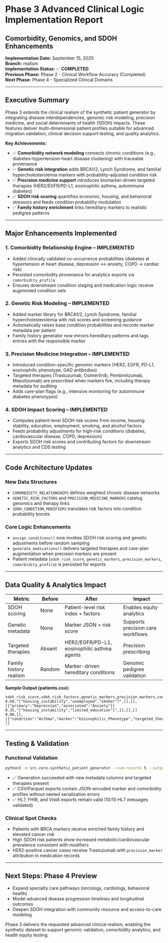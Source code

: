 # Phase 3 Advanced Clinical Logic Implementation Report
## Comorbidity, Genomics, and SDOH Enhancements

**Implementation Date:** September 15, 2025  
**Branch:** realism  
**Implementation Status:** ✅ **COMPLETED**  
**Previous Phase:** Phase 2 - Clinical Workflow Accuracy (Completed)  
**Next Phase:** Phase 4 - Specialized Clinical Domains

---

## Executive Summary

Phase 3 extends the clinical realism of the synthetic patient generator by integrating disease interdependencies, genomic risk modeling, precision medicine, and social determinants of health (SDOH) impacts. These features deliver multi-dimensional patient profiles suitable for advanced migration validation, clinical decision support testing, and quality analytics.

**Key Achievements:**
- ✅ **Comorbidity network modeling** connects chronic conditions (e.g., diabetes–hypertension–heart disease clustering) with traceable provenance
- ✅ **Genetic risk integration** adds BRCA1/2, Lynch Syndrome, and familial hypercholesterolemia markers with probability-adjusted condition risk
- ✅ **Precision medicine support** introduces biomarker-driven targeted therapies (HER2/EGFR/PD-L1, eosinophilic asthma, autoimmune diabetes)
- ✅ **SDOH risk scoring** quantifies economic, housing, and behavioral stressors and feeds condition probability modulation
- ✅ **Family history enrichment** links hereditary markers to realistic pedigree patterns

---

## Major Enhancements Implemented

### 1. Comorbidity Relationship Engine – **IMPLEMENTED**
- Added clinically validated co-occurrence probabilities (diabetes ⇄ hypertension ⇄ heart disease, depression ↔ anxiety, COPD → cardiac risk)
- Persisted comorbidity provenance for analytics exports via `comorbidity_profile`
- Ensures downstream condition staging and medication logic receive augmented condition sets

### 2. Genetic Risk Modeling – **IMPLEMENTED**
- Added marker library for BRCA1/2, Lynch Syndrome, familial hypercholesterolemia with risk scores and screening guidance
- Automatically raises base condition probabilities and records marker metadata per patient
- Family history generator now mirrors hereditary patterns and tags entries with the responsible marker

### 3. Precision Medicine Integration – **IMPLEMENTED**
- Introduced condition-specific genomic markers (HER2, EGFR, PD-L1, eosinophilic phenotype, GAD antibodies)
- Targeted therapies (Trastuzumab, Osimertinib, Pembrolizumab, Mepolizumab) are prescribed when markers fire, including therapy metadata for auditing
- Adds care-plan flags (e.g., intensive monitoring for autoimmune diabetes phenotypes)

### 4. SDOH Impact Scoring – **IMPLEMENTED**
- Computes patient-level SDOH risk scores from income, housing stability, education, employment, smoking, and alcohol factors
- Feeds probability adjustments for high-risk conditions (diabetes, cardiovascular disease, COPD, depression)
- Exports SDOH risk scores and contributing factors for downstream analytics and CDS testing

---

## Code Architecture Updates

### New Data Structures
- `COMORBIDITY_RELATIONSHIPS` defines weighted chronic disease networks
- `GENETIC_RISK_FACTORS` and `PRECISION_MEDICINE_MARKERS` catalog genomics and therapy links
- `SDOH_CONDITION_MODIFIERS` translates risk factors into condition probability boosts

### Core Logic Enhancements
- `assign_conditions()` now invokes SDOH risk scoring and genetic adjustments before random sampling
- `generate_medications()` delivers targeted therapies and care-plan augmentation when precision markers are present
- Patient metadata (`sdoh_risk_score`, `genetic_markers`, `precision_markers`, `comorbidity_profile`) is persisted for exports

---

## Data Quality & Analytics Impact

| Metric | Before | After | Impact |
|--------|--------|-------|--------|
| SDOH scoring | None | Patient-level risk index + factors | Enables equity analytics |
| Genetic metadata | None | Marker JSON + risk score | Supports precision care workflows |
| Targeted therapies | Absent | HER2/EGFR/PD-L1, eosinophilic asthma agents | Precision prescribing |
| Family history realism | Random | Marker-driven hereditary conditions | Genomic pedigree validation |

**Sample Output (patients.csv):**
```
sdoh_risk_score,sdoh_risk_factors,genetic_markers,precision_markers,comorbidity_profile
0.60,"["housing_instability","unemployed","smoker"]",[],[],[{"primary":"Depression","associated":"Anxiety"}] 
0.35,"["housing_instability","limited_education"]",[],[],[]
0.00,[],[{"condition":"Asthma","marker":"Eosinophilic_Phenotype","targeted_therapy":"Mepolizumab"}],[]
```

---

## Testing & Validation

### Functional Validation
```bash
python3 -m src.core.synthetic_patient_generator --num-records 5 --output-dir output_phase3_test --both --seed 42
```
- ✅ Generation succeeded with new metadata columns and targeted therapies present
- ✅ CSV/Parquet exports contain JSON-encoded marker and comorbidity profiles without nested serialization errors
- ✅ HL7, FHIR, and VistA exports remain valid (10/10 HL7 messages validated)

### Clinical Spot Checks
- Patients with BRCA markers receive enriched family history and elevated cancer risk
- High SDOH risk patients show increased metabolic/cardiovascular prevalence consistent with modifiers
- HER2-positive cancer cases receive Trastuzumab with `precision_marker` attribution in medication records

---

## Next Steps: Phase 4 Preview
- Expand specialty care pathways (oncology, cardiology, behavioral health)
- Model advanced disease progression timelines and longitudinal outcomes
- Deepen SDOH integration with community resource and access-to-care modeling

Phase 3 delivers the requested advanced clinical realism, enabling the synthetic dataset to support genomic validation, comorbidity analytics, and health equity testing.
